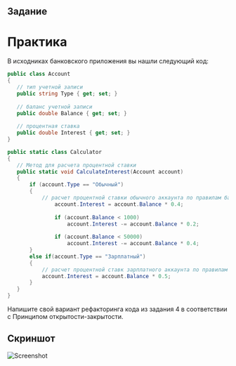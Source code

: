 ## Задание

# Практика

В исходниках банковского приложения вы нашли следующий код:
```cs
public class Account
{
   // тип учетной записи
   public string Type { get; set; }
  
   // баланс учетной записи
   public double Balance { get; set; }
  
   // процентная ставка
   public double Interest { get; set; }
}

public static class Calculator 
{ 
   // Метод для расчета процентной ставки
   public static void CalculateInterest(Account account) 
   { 
       if (account.Type == "Обычный") 
       { 
           // расчет процентной ставки обычного аккаунта по правилам банка
               account.Interest = account.Balance * 0.4;
 
               if (account.Balance < 1000)
                   account.Interest -= account.Balance * 0.2;
              
               if (account.Balance < 50000)
                   account.Interest -= account.Balance * 0.4;
       } 
       else if(account.Type == "Зарплатный") 
       { 
           // расчет процентной ставк зарплатного аккаунта по правилам банка
           account.Interest = account.Balance * 0.5;
       } 
   }
} 
```

Напишите свой вариант рефакторинга кода из задания 4 в соответствии с Принципом открытости-закрытости.

## Скриншот

![Screenshot](Task.png)
